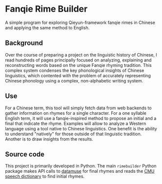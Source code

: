 # Fanqie Rime Builder

A simple program for exploring Qieyun-framework fanqie rimes in Chinese and applying the same method to English.

## Background

Over the course of preparing a project on the linguistic history of Chinese, I read hundreds of pages principally focused on analyzing, explaining and reconstructing words based on the unique Fanqie rhyming tradition. This complex system condenses the key phonological insights of Chinese linguistics, which contented with the problem of accurately representing Chinese phonology using a complex, non-alphabetic writing system.

## Use

For a Chinese term, this tool will simply fetch data from web backends to gather information on rhymes for a single character. For a one syllable English term, it will use a fanqie-inspired method to propose an initial and a final that indicate the rhyme. Examples will allow to analyze a Western language using a tool native to Chinese linguistics. One benefit is the ability to understand "natively" for those outside of that linguistic tradition. Another is to draw insights from the results.

## Source code

This project is primarily developed in Python. The main `rimebuilder` Python package makes API calls to [datamuse](https://www.datamuse.com/api/) for final rhymes and reads the [CMU speech dictionary](http://www.speech.cs.cmu.edu/cgi-bin/cmudict) to find initial rhymes.
